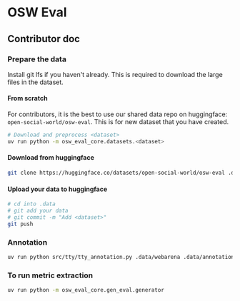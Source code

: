 # OSW Eval

## Contributor doc

### Prepare the data

Install git lfs if you haven't already. This is required to download the large files in the dataset.

#### From scratch
For contributors, it is the best to use our shared data repo on huggingface: `open-social-world/osw-eval`. This is for new dataset that you have created.

```bash
# Download and preprocess <dataset>
uv run python -m osw_eval_core.datasets.<dataset>
```

#### Download from huggingface

```bash
git clone https://huggingface.co/datasets/open-social-world/osw-eval .data
```

#### Upload your data to huggingface

```bash
# cd into .data
# git add your data
# git commit -m "Add <dataset>"
git push
```

### Annotation
```bash
uv run python src/tty/tty_annotation.py .data/webarena .data/annotations/webarena --annotator-id <your name>
```

### To run metric extraction
```bash
uv run python -m osw_eval_core.gen_eval.generator
```
